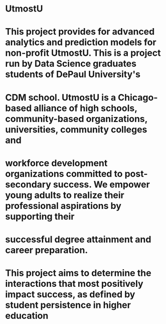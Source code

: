 # UtmostU
# This project provides for advanced analytics and prediction models for non-profit UtmostU.  This is a project run by Data Science graduates students of DePaul University's 
# CDM school.  UtmostU is a Chicago-based alliance of high schools, community-based organizations, universities, community colleges and 
# workforce development organizations committed to post-secondary success. We empower young adults to realize their professional aspirations by supporting their 
# successful degree attainment and career preparation.
# This project aims to determine the interactions that most positively impact success, as defined by student persistence in higher education
